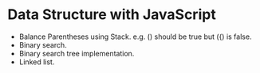 # Data Structure with JavaScript
- Balance Parentheses using Stack. e.g. () should be true but ({) is false.
- Binary search.
- Binary search tree implementation.
- Linked list. 
